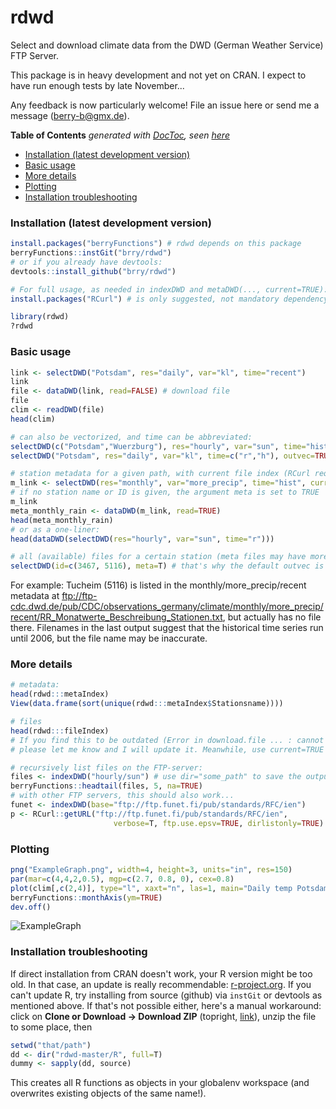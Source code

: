# rdwd
Select and download climate data from the DWD (German Weather Service) FTP Server.

This package is in heavy development and not yet on CRAN.
I expect to have run enough tests by late November...

Any feedback is now particularly welcome! File an issue here or send me a message (berry-b@gmx.de).

**Table of Contents**  *generated with [DocToc](http://doctoc.herokuapp.com/), seen [here](https://github.com/isaacs/github/issues/215)*
* [Installation (latest development version)](#installation-latest-development-version)
* [Basic usage](#basic-usage)
* [More details](#more-details)
* [Plotting](#plotting)
* [Installation troubleshooting](#installation-troubleshooting)

### Installation (latest development version)

```R
install.packages("berryFunctions") # rdwd depends on this package
berryFunctions::instGit("brry/rdwd")
# or if you already have devtools:
devtools::install_github("brry/rdwd")

# For full usage, as needed in indexDWD and metaDWD(..., current=TRUE):
install.packages("RCurl") # is only suggested, not mandatory dependency

library(rdwd)
?rdwd
```

### Basic usage

```R
link <- selectDWD("Potsdam", res="daily", var="kl", time="recent")
link
file <- dataDWD(link, read=FALSE) # download file
file
clim <- readDWD(file)
head(clim)

# can also be vectorized, and time can be abbreviated:
selectDWD(c("Potsdam","Wuerzburg"), res="hourly", var="sun", time="hist")
selectDWD("Potsdam", res="daily", var="kl", time=c("r","h"), outvec=TRUE)

# station metadata for a given path, with current file index (RCurl required):
m_link <- selectDWD(res="monthly", var="more_precip", time="hist", current=TRUE)
# if no station name or ID is given, the argument meta is set to TRUE
m_link
meta_monthly_rain <- dataDWD(m_link, read=TRUE)
head(meta_monthly_rain)
# or as a one-liner:
head(dataDWD(selectDWD(res="hourly", var="sun", time="r")))

# all (available) files for a certain station (meta files may have more results):
selectDWD(id=c(3467, 5116), meta=T) # that's why the default outvec is FALSE
```
For example: Tucheim (5116) is listed in the monthly/more\_precip/recent metadata at
<ftp://ftp-cdc.dwd.de/pub/CDC/observations_germany/climate/monthly/more_precip/recent/RR_Monatwerte_Beschreibung_Stationen.txt>, but actually has no file there.
Filenames in the last output suggest that the historical time series run until 2006, but the file name may be inaccurate.

### More details

```R
# metadata:
head(rdwd:::metaIndex)
View(data.frame(sort(unique(rdwd:::metaIndex$Stationsname))))

# files
head(rdwd:::fileIndex)
# If you find this to be outdated (Error in download.file ... : cannot open URL),
# please let me know and I will update it. Meanwhile, use current=TRUE in selectDWD

# recursively list files on the FTP-server:
files <- indexDWD("hourly/sun") # use dir="some_path" to save the output elsewhere
berryFunctions::headtail(files, 5, na=TRUE)
# with other FTP servers, this should also work...
funet <- indexDWD(base="ftp://ftp.funet.fi/pub/standards/RFC/ien")
p <- RCurl::getURL("ftp://ftp.funet.fi/pub/standards/RFC/ien",
                       verbose=T, ftp.use.epsv=TRUE, dirlistonly=TRUE)
```
### Plotting

```R
png("ExampleGraph.png", width=4, height=3, units="in", res=150)
par(mar=c(4,4,2,0.5), mgp=c(2.7, 0.8, 0), cex=0.8)
plot(clim[,c(2,4)], type="l", xaxt="n", las=1, main="Daily temp Potsdam")
berryFunctions::monthAxis(ym=TRUE)
dev.off()
```
![ExampleGraph](https://github.com/brry/rdwd/blob/master/ExampleGraph.png)

### Installation troubleshooting

If direct installation from CRAN doesn't work, your R version might be too old. In that case, an update is really recommendable: [r-project.org](http://www.r-project.org/). If you can't update R, try installing from source (github) via `instGit` or devtools as mentioned above. If that's not possible either, here's a manual workaround:
click on **Clone or Download -> Download ZIP** (topright, [link](https://github.com/brry/rdwd/archive/master.zip)), unzip the file to some place, then
```R
setwd("that/path")
dd <- dir("rdwd-master/R", full=T)
dummy <- sapply(dd, source)
```
This creates all R functions as objects in your globalenv workspace (and overwrites existing objects of the same name!).

